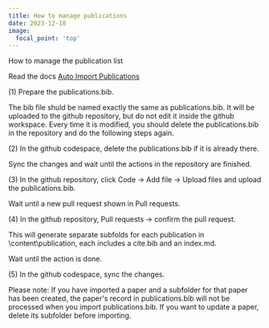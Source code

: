 ```yaml
---
title: How to manage publications
date: 2023-12-18
image:
  focal_point: 'top'
---
```


How to manage the publication list

<!--more-->

Read the docs [Auto Import Publications](https://docs.hugoblox.com/tutorial/resume/step-3/)

(1) Prepare the publications.bib. 

The bib file shuld be named exactly the same as publications.bib. It will be uploaded to the github repository, but do not edit it inside the github workspace. Every time it is modified, you should delete the publications.bib in the repository and do the following steps again. 

(2) In the github codespace, delete the publications.bib if it is already there.

Sync the changes and wait until the actions in the repository are finished. 

(3) In the github repository, click Code -> Add file -> Upload files and upload the publications.bib. 

Wait until a new pull request shown in Pull requests.

(4) In the github repository, Pull requests -> confirm the pull request.

This will generate separate subfolds for each publication in \content\publication, each includes a cite.bib and an index.md.

Wait until the action is done.

(5) In the github codespace, sync the changes.

Please note: If you have imported a paper and a subfolder for that paper has been created, the paper's record in publications.bib will not be processed when you import publications.bib. If you want to update a paper, delete its subfolder before importing.